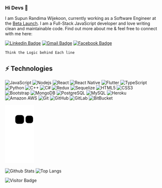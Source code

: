 ### Hi Devs 👋

I am Supun Randima Wijekoon, currently working as a Software Engineer at the [Beta Launch](https://www.betalaunch.io/). I am a Full-Stack JavaScript developer and love writing clean and maintainable code. Find out more about me & feel free to connect with me here:


[![Linkedin Badge](https://img.shields.io/badge/-WijekoonSR-blue?style=flat-square&logo=Linkedin&logoColor=white&link=https://www.linkedin.com/in/supun-wijekoon-1908b4171/)](https://www.linkedin.com/in/supun-wijekoon-1908b4171/)
[![Gmail Badge](https://img.shields.io/badge/-supunrandima10@gmail.com-c14438?style=flat-square&logo=Gmail&logoColor=white&link=mailto:supunrandima10@gmail.com)](mailto:supunrandima10@gmail.com)
[![Facebook Badge](https://img.shields.io/badge/Supun.Randima-1877F2?style=flat-square&logo=facebook&logoColor=white&link=https://www.facebook.com/randima2/)](https://www.facebook.com/randima2/)

```bash
Think the Logic behind Each line 
```

## ⚡ Technologies


![JavaScript](https://img.shields.io/badge/-JavaScript-black?style=flat-square&logo=javascript)
![Nodejs](https://img.shields.io/badge/-Nodejs-black?style=flat-square&logo=Node.js)
![React](https://img.shields.io/badge/-React-black?style=flat-square&logo=react)
![React Native](https://img.shields.io/badge/-React_Native-20232A?style=flat-square&logo=react)
![Flutter](https://img.shields.io/badge/-Flutter-02569B?style=flat-square&logo=flutter)
![TypeScript](https://img.shields.io/badge/-TypeScript-007ACC?style=flat-square&logo=typescript)
![Python](https://img.shields.io/badge/-Python-black?style=flat-square&logo=Python)
![C++](https://img.shields.io/badge/-C++-00599C?style=flat-square&logo=c)
![C#](https://img.shields.io/badge/-C%23-239120?style=flat-square&logo=c#)
![Redux](https://img.shields.io/badge/-Redux-593D88?style=flat-square&logo=Redux)
![Sequelize](https://img.shields.io/badge/-sequelize-323330?style=flat-square&logo=Sequelize)
![HTML5](https://img.shields.io/badge/-HTML5-E34F26?style=flat-square&logo=html5&logoColor=white)
![CSS3](https://img.shields.io/badge/-CSS3-1572B6?style=flat-square&logo=css3)
![Bootstrap](https://img.shields.io/badge/-Bootstrap-563D7C?style=flat-square&logo=bootstrap)
![MongoDB](https://img.shields.io/badge/-MongoDB-black?style=flat-square&logo=mongodb)
![PostgreSQL](https://img.shields.io/badge/-PostgreSQL-336791?style=flat-square&logo=postgresql)
![MySQL](https://img.shields.io/badge/-MySQL-black?style=flat-square&logo=mysql)
![Heroku](https://img.shields.io/badge/-Heroku-430098?style=flat-square&logo=heroku)
![Amazon AWS](https://img.shields.io/badge/Amazon%20AWS-232F3E?style=flat-square&logo=amazon-aws)
![Git](https://img.shields.io/badge/-Git-black?style=flat-square&logo=git)
![GitHub](https://img.shields.io/badge/-GitHub-181717?style=flat-square&logo=github)
![GitLab](https://img.shields.io/badge/-GitLab-FCA121?style=flat-square&logo=gitlab)
![BitBucket](https://img.shields.io/badge/-BitBucket-darkblue?style=flat-square&logo=bitbucket)

![Snake animation](https://github.com/WijekoonSR/WijekoonSR/blob/output/github-contribution-grid-snake.svg)

![Github Stats](https://github-readme-stats.vercel.app/api?username=WijekoonSR&count_private=true&show_icons=true&include_all_commits=true)
![Top Langs](https://github-readme-stats.vercel.app/api/top-langs/?username=WijekoonSR&hide=TeX&layout=compact)

![Visitor Badge](https://visitor-badge.laobi.icu/badge?page_id=WijekoonSR.WijekoonSR)
